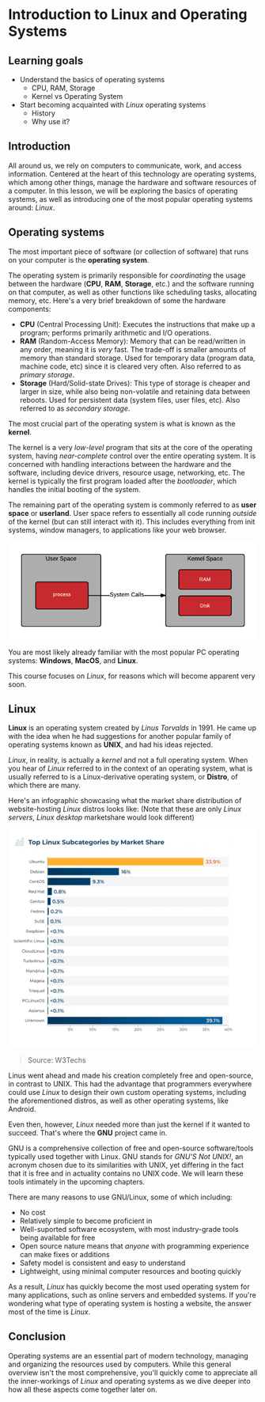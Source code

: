 # Introduction to Linux and Operating Systems

## Learning goals

- Understand the basics of operating systems
  - CPU, RAM, Storage
  - Kernel vs Operating System
- Start becoming acquainted with *Linux* operating systems
  - History
  - Why use it?

## Introduction

All around us, we rely on computers to communicate, work, and access information. Centered at the heart of this technology are operating systems, which among other things, manage the hardware and software resources of a computer. In this lesson, we will be exploring the basics of operating systems, as well as introducing one of the most popular operating systems around: *Linux*.

## Operating systems

The most important piece of software (or collection of software) that runs on your computer is the **operating system**.

The operating system is primarily responsible for *coordinating* the usage between the hardware (**CPU**, **RAM**, **Storage**, etc.) and the software running on that computer, as well as other functions like scheduling tasks, allocating memory, etc. Here's a very brief breakdown of some the hardware components:

- **CPU** (Central Processing Unit): Executes the instructions that make up a program; performs primarily arithmetic and I/O operations.
- **RAM** (Random-Access Memory): Memory that can be read/written in any order, meaning it is *very* fast. The trade-off is smaller amounts of memory than standard storage. Used for temporary data (program data, machine code, etc) since it is cleared very often. Also referred to as *primary storage*.
- **Storage** (Hard/Solid-state Drives): This type of storage is cheaper and larger in size, while also being non-volatile and retaining data between reboots. Used for persistent data (system files, user files, etc). Also referred to as *secondary storage*.

The most crucial part of the operating system is what is known as the **kernel**.

The kernel is a very *low-level* program that sits at the core of the operating system, having *near-complete* control over the entire operating system. It is concerned with handling interactions between the hardware and the software, including device drivers, resource usage, networking, etc. The kernel is typically the first program loaded after the *bootloader*, which handles the initial booting of the system.

The remaining part of the operating system is commonly referred to as **user space** or **userland**. User space refers to essentially all code running *outside* of the kernel (but can still interact with it). This includes everything from init systems, window managers, to applications like your web browser.

![User-space vs Kernel-space](./userspace-vs-kernelspace.png)

You are most likely already familiar with the most popular PC operating systems: **Windows**, **MacOS**, and **Linux**.

This course focuses on *Linux*, for reasons which will become apparent very soon.

## Linux

**Linux** is an operating system created by *Linus Torvalds* in 1991. He came up with the idea when he had suggestions for another popular family of operating systems known as **UNIX**, and had his ideas rejected. 

*Linux*, in reality, is actually a *kernel* and not a full operating system. When you hear of *Linux* referred to in the context of an operating system, what is usually referred to is a Linux-derivative operating system, or **Distro**, of which there are many. 

Here's an infographic showcasing what the market share distribution of website-hosting *Linux* distros looks like:
(Note that these are only *Linux servers*, *Linux desktop* marketshare would look different)

![Linux distro marketshare](./linux-distros.png)

> Source: W3Techs

Linus went ahead and made his creation completely free and open-source, in contrast to UNIX. This had the advantage that programmers everywhere could use *Linux* to design their own custom operating systems, including the aforementioned distros, as well as other operating systems, like Android.

Even then, however, *Linux* needed more than just the kernel if it wanted to succeed. That's where the **GNU** project came in.

GNU is a comprehensive collection of free and open-source software/tools typically used together with Linux. GNU stands for *GNU'S Not UNIX!*, an acronym chosen due to its similarities with UNIX, yet differing in the fact that it is free and in actuality contains no UNIX code.  We will learn these tools intimately in the upcoming chapters.

There are many reasons to use GNU/Linux, some of which including:

- No cost
- Relatively simple to become proficient in
- Well-suported software ecosystem, with most industry-grade tools being available for free
- Open source nature means that *anyone* with programming experience can make fixes or additions
- Safety model is consistent and easy to understand
- Lightweight, using minimal computer resources and booting quickly

As a result, *Linux* has quickly become the most used operating system for many applications, such as online servers and embedded systems. If you're wondering what type of operating system is hosting a website, the answer most of the time is *Linux*.

## Conclusion

Operating systems are an essential part of modern technology, managing and organizing the resources used by computers. While this general overview isn't the most comprehensive, you'll quickly come to appreciate all the inner-workings of *Linux* and operating systems as we dive deeper into how all these aspects come together later on.